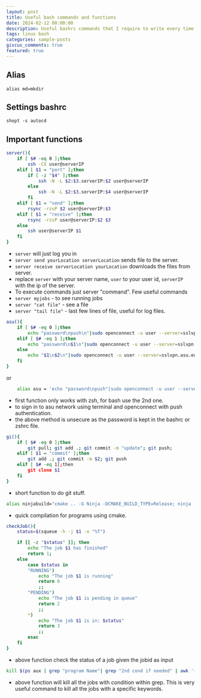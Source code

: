 ```yaml
---
layout: post
title: Useful bash commands and functions
date: 2024-02-12 00:00:00
description: Useful bashrc commands that I require to write every time I create a new system.
tags: linux bash
categories: sample-posts
giscus_comments: true
featured: true
---
```


## Alias

`alias md=mkdir`

## Settings bashrc

`shopt -s autocd`

## Important functions


```bash
server(){
    if [ $# -eq 0 ];then
        ssh -CX user@serverIP
    elif [ $1 = "port" ];then
        if [ -z "$4" ];then
            ssh -N -L $2:$3.serverIP:$2 user@serverIP
        else
            ssh -N -L $2:$3.serverIP:$4 user@serverIP
        fi
    elif [ $1 = "send" ];then
        rsync -rzvP $2 user@serverIP:$3
    elif [ $1 = "receive" ];then
        rsync -rzvP user@serverIP:$2 $3
    else
        ssh user@serverIP $1
    fi
}
```

- `server` will just log you in
- `server send yourLocation serverLocation` sends file to the server.
- `server receive serverLocation yourLocation` downloads the files from server.
- replace `server` with your server name, `user` to your user id, `serverIP` with the ip of the server.
- To execute commands just server "command". Few useful commands
- `server myjobs` - to see running jobs
- `server "cat file"` - see a file
- `server "tail file"` - last few lines of file, useful for log files.


```bash
asu(){
    if [ $# -eq 0 ];then
        echo "password\npush\n"|sudo openconnect -u user --server=sslvpn.asu.edu
    elif [ $# -eq 1 ];then
        echo "password\n$1\n"|sudo openconnect -u user --server=sslvpn.asu.edu
    else
        echo "$1\n$2\n"|sudo openconnect -u user --server=sslvpn.asu.edu
    fi
}
```

or 

```bash
    alias asu = 'echo "password\npush"|sudo openconnect -u user --server=sslvpn.asu.edu'
```

- first function only works with zsh, for bash use the 2nd one.
- to sign in to asu network using terminal and openconnect with push authentication.
- the above method is unsecure as the password is kept in the bashrc or zshrc file.

```bash
gi(){
    if [ $# -eq 0 ];then
        git pull; git add .; git commit -m "update"; git push;
    elif [ $1 = "commit" ];then
        git add .; git commit -m $2; git push
    elif [ $# -eq 1];then
        git clone $1
    fi
}
```

- short function to do git stuff.

```bash
alias ninjabuild="cmake .. -G Ninja -DCMAKE_BUILD_TYPE=Release; ninja -j 30"
```

- quick compilation for programs using cmake.


```bash
checkJob(){
    status=$(squeue -h -j $1 -o "%T")

    if [[ -z "$status" ]]; then
        echo "The job $1 has finished"
        return 1;
    else
        case $status in 
        "RUNNING")
            echo "The job $1 is running"
            return 0
            ;;
        "PENDING")
            echo "The job $1 is pending in queue"
            return 2
            ;;
        *)
            echo "The job $1 is in: $status"
            return 3
            ;;
        esac
    fi
}
```


- above function check the status of a job given the jobid as input


```bash
kill $(ps aux | grep "program Name"| grep "2nd cond if needed" | awk '{print $2}')
```

- above function will kill all the jobs with condition within grep. This is very useful command to kill all the jobs with a specific keywords.